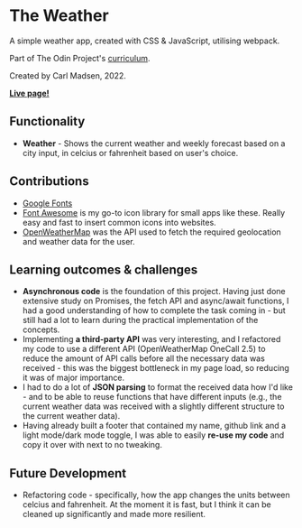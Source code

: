 # The Weather
A simple weather app, created with CSS & JavaScript, utilising webpack.

Part of The Odin Project's [curriculum](https://www.theodinproject.com/lessons/node-path-javascript-weather-app).

Created by Carl Madsen, 2022.

**[Live page!](https://elsaepo.github.io/odin-weather-app/)**

## Functionality

* **Weather** - Shows the current weather and weekly forecast based on a city input, in celcius or fahrenheit based on user's choice.

## Contributions

* [Google Fonts](https://fonts.google.com/)
* [Font Awesome](https://fontawesome.com/) is my go-to icon library for small apps like these. Really easy and fast to insert common icons into websites.
* [OpenWeatherMap](https://openweathermap.org/) was the API used to fetch the required geolocation and weather data for the user.

## Learning outcomes & challenges

* **Asynchronous code** is the foundation of this project. Having just done extensive study on Promises, the fetch API and async/await functions, I had a good understanding of how to complete the task coming in - but still had a lot to learn during the practical implementation of the concepts.
* Implementing **a third-party API** was very interesting, and I refactored my code to use a different API (OpenWeatherMap OneCall 2.5) to reduce the amount of API calls before all the necessary data was received - this was the biggest bottleneck in my page load, so reducing it was of major importance.
* I had to do a lot of **JSON parsing** to format the received data how I'd like - and to be able to reuse functions that have different inputs (e.g., the current weather data was received with a slightly different structure to the current weather data).
* Having already built a footer that contained my name, github link and a light mode/dark mode toggle, I was able to easily **re-use my code** and copy it over with next to no tweaking.

## Future Development

* Refactoring code - specifically, how the app changes the units between celcius and fahrenheit. At the moment it is fast, but I think it can be cleaned up significantly and made more resilient.